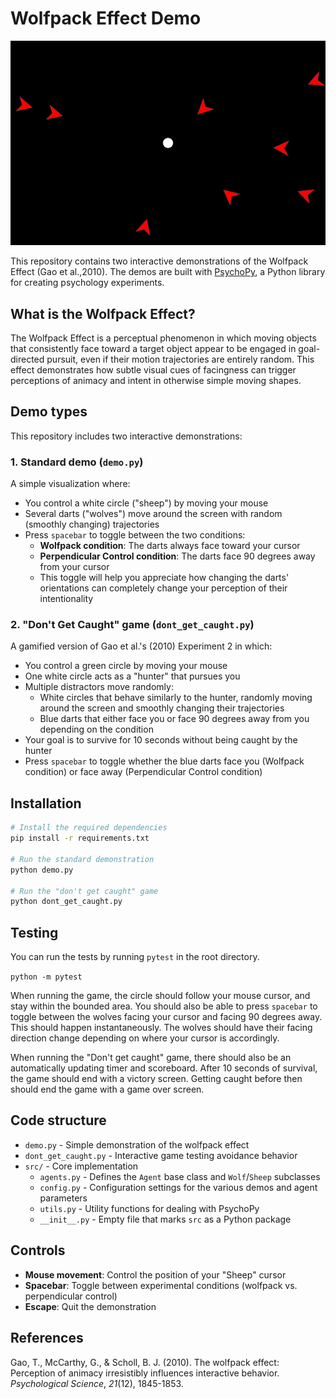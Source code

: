 # Wolfpack Effect Demo

![Demonstration of the Wolfpack Effect](./src/images/demo.png)

This repository contains two interactive demonstrations of the Wolfpack Effect (Gao et al.,2010). The demos are built
with [PsychoPy](https://www.psychopy.org/), a Python library for creating psychology experiments.

## What is the Wolfpack Effect?

The Wolfpack Effect is a perceptual phenomenon in which moving objects that consistently face toward a target object
appear to be engaged in goal-directed pursuit, even if their motion trajectories are entirely random. This effect
demonstrates how subtle visual cues of facingness can trigger perceptions of animacy and intent in otherwise simple
moving shapes.

## Demo types

This repository includes two interactive demonstrations:

### 1. Standard demo (`demo.py`)

A simple visualization where:

- You control a white circle ("sheep") by moving your mouse
- Several darts ("wolves") move around the screen with random (smoothly changing) trajectories
- Press `spacebar` to toggle between the two conditions:
  - **Wolfpack condition**: The darts always face toward your cursor
  - **Perpendicular Control condition**: The darts face 90 degrees away from your cursor
  - This toggle will help you appreciate how changing the darts' orientations can completely change your perception of
    their intentionality

### 2. "Don't Get Caught" game (`dont_get_caught.py`)

A gamified version of Gao et al.'s (2010) Experiment 2 in which:

- You control a green circle by moving your mouse
- One white circle acts as a "hunter" that pursues you
- Multiple distractors move randomly:
  - White circles that behave similarly to the hunter, randomly moving around the screen and smoothly changing their
    trajectories
  - Blue darts that either face you or face 90 degrees away from you depending on the condition
- Your goal is to survive for 10 seconds without being caught by the hunter
- Press `spacebar` to toggle whether the blue darts face you (Wolfpack condition) or face away (Perpendicular Control
  condition)

## Installation

```bash
# Install the required dependencies
pip install -r requirements.txt

# Run the standard demonstration
python demo.py

# Run the "don't get caught" game
python dont_get_caught.py
```

## Testing

You can run the tests by running `pytest` in the root directory.

`python -m pytest`

When running the game, the circle should follow your mouse cursor, and stay within the bounded area.
You should also be able to press `spacebar` to toggle between the wolves facing your cursor and facing 90 degrees away. This should happen instantaneously. The wolves should have their facing direction change depending on where your cursor is accordingly.

When running the "Don't get caught" game, there should also be an automatically updating timer and scoreboard. After 10 seconds of survival, the game should end with a victory screen. Getting caught before then should end the game with a game over screen.

## Code structure

- `demo.py` - Simple demonstration of the wolfpack effect
- `dont_get_caught.py` - Interactive game testing avoidance behavior
- `src/` - Core implementation
  - `agents.py` - Defines the `Agent` base class and `Wolf`/`Sheep` subclasses
  - `config.py` - Configuration settings for the various demos and agent parameters
  - `utils.py` - Utility functions for dealing with PsychoPy
  - `__init__.py` - Empty file that marks `src` as a Python package

## Controls

- **Mouse movement**: Control the position of your "Sheep" cursor
- **Spacebar**: Toggle between experimental conditions (wolfpack vs. perpendicular control)
- **Escape**: Quit the demonstration

## References

Gao, T., McCarthy, G., & Scholl, B. J. (2010). The wolfpack effect: Perception of animacy irresistibly influences
interactive behavior. _Psychological Science_, _21_(12), 1845-1853.
